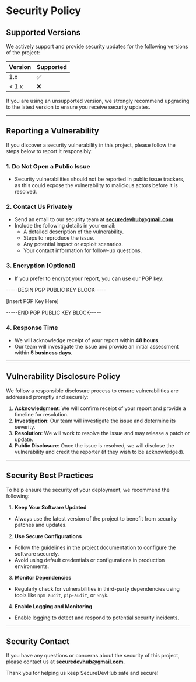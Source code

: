 # Security Policy

## Supported Versions

We actively support and provide security updates for the following versions of the project:

| Version | Supported          |
|---------|--------------------|
| 1.x     | ✅                 |
| < 1.x   | ❌                 |

If you are using an unsupported version, we strongly recommend upgrading to the latest version to ensure you receive security updates.

---

## Reporting a Vulnerability

If you discover a security vulnerability in this project, please follow the steps below to report it responsibly:

### 1. **Do Not Open a Public Issue**
- Security vulnerabilities should not be reported in public issue trackers, as this could expose the vulnerability to malicious actors before it is resolved.

### 2. **Contact Us Privately**
- Send an email to our security team at **[securedevhub@gmail.com](mailto:securedevhub@gmail.com)**.
- Include the following details in your email:
  - A detailed description of the vulnerability.
  - Steps to reproduce the issue.
  - Any potential impact or exploit scenarios.
  - Your contact information for follow-up questions.

### 3. **Encryption (Optional)**
- If you prefer to encrypt your report, you can use our PGP key:

-----BEGIN PGP PUBLIC KEY BLOCK-----

[Insert PGP Key Here]

-----END PGP PUBLIC KEY BLOCK-----

### 4. **Response Time**
- We will acknowledge receipt of your report within **48 hours**.
- Our team will investigate the issue and provide an initial assessment within **5 business days**.

---

## Vulnerability Disclosure Policy

We follow a responsible disclosure process to ensure vulnerabilities are addressed promptly and securely:

1. **Acknowledgment**: We will confirm receipt of your report and provide a timeline for resolution.
2. **Investigation**: Our team will investigate the issue and determine its severity.
3. **Resolution**: We will work to resolve the issue and may release a patch or update.
4. **Public Disclosure**: Once the issue is resolved, we will disclose the vulnerability and credit the reporter (if they wish to be acknowledged).

---

## Security Best Practices

To help ensure the security of your deployment, we recommend the following:

1. **Keep Your Software Updated**
 - Always use the latest version of the project to benefit from security patches and updates.

2. **Use Secure Configurations**
 - Follow the guidelines in the project documentation to configure the software securely.
 - Avoid using default credentials or configurations in production environments.

3. **Monitor Dependencies**
 - Regularly check for vulnerabilities in third-party dependencies using tools like `npm audit`, `pip-audit`, or `Snyk`.

4. **Enable Logging and Monitoring**
 - Enable logging to detect and respond to potential security incidents.

---

## Security Contact

If you have any questions or concerns about the security of this project, please contact us at **[securedevhub@gmail.com](mailto:securedevhub@gmail.com)**.

Thank you for helping us keep SecureDevHub safe and secure!